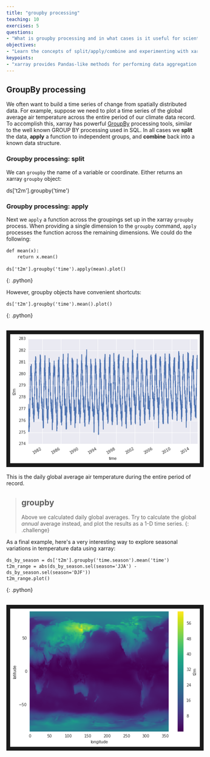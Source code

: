 ```yaml
---
title: "groupby processing"
teaching: 10
exercises: 5
questions:
- "What is groupby processing and in what cases is it useful for scientific analysis of multidimensional arrays?"
objectives:
- "Learn the concepts of split/apply/combine and experimenting with xarray groupby processing"
keypoints:
- "xarray provides Pandas-like methods for performing data aggregation over defined groupings in the data"
---
```


## GroupBy processing
We often want to build a time series of change from spatially distributed data. For example, suppose we need to plot a time series of the global average air temperature across the entire period of our climate data record. To accomplish this, xarray has powerful [GroupBy](http://xarray.pydata.org/en/stable/groupby.html) processing tools, similar to the well known GROUP BY processing used in SQL. In all cases we **split** the data, **apply** a function to independent groups, and **combine** back into a known data structure.

### Groupby processing: split

We can `groupby` the name of a variable or coordinate. Either returns an xarray `groupby` object:

ds['t2m'].groupby('time')

### Groupby processing: apply
Next we `apply` a function across the groupings set up in the xarray `groupby` process. When providing a single dimension to the `groupby` command, `apply` processes the function across the remaining dimensions. We could do the following:

~~~
def mean(x):
    return x.mean()

ds['t2m'].groupby('time').apply(mean).plot()
~~~
{: .python}

However, groupby objects have convenient shortcuts:

~~~
ds['t2m'].groupby('time').mean().plot()
~~~
{: .python}

<br>
<img src="../fig/globalDailyMeanAirTemp.png" width = "500" border = "10">
<br>

This is the daily global average air temperature during the entire period of record.

> ## groupby
> Above we calculated daily global averages. Try to calculate the global
_annual_ average instead, and plot the results as a 1-D time series.
{: .challenge}

As a final example, here's a very interesting way to explore seasonal variations in temperature data using xarray:

~~~
ds_by_season = ds['t2m'].groupby('time.season').mean('time')
t2m_range = abs(ds_by_season.sel(season='JJA') - ds_by_season.sel(season='DJF'))
t2m_range.plot()
~~~
{: .python}

<br>
<img src="../fig/seasonal.png" width = "500" border = "10">
<br>
